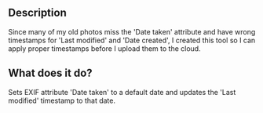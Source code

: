 ## Description
Since many of my old photos miss the 'Date taken' attribute and have wrong timestamps for 'Last modified' and 'Date created', I created this tool so I can apply proper timestamps before I upload them to the cloud.


## What does it do?
Sets EXIF attribute 'Date taken' to a default date and updates the 'Last modified' timestamp to that date.